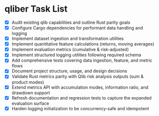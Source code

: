 # qliber Task List

- [x] Audit existing qlib capabilities and outline Rust parity goals
- [x] Configure Cargo dependencies for performant data handling and logging
- [x] Implement dataset ingestion and transformation utilities
- [x] Implement quantitative feature calculations (returns, moving averages)
- [x] Implement evaluation metrics (cumulative & risk-adjusted)
- [x] Implement structured logging utilities following required schema
- [x] Add comprehensive tests covering data ingestion, feature, and metric flows
- [x] Document project structure, usage, and design decisions
- [x] Validate Rust metrics parity with Qlib risk analysis outputs (sum & product modes)
- [x] Extend metrics API with accumulation modes, information ratio, and drawdown support
- [x] Refresh documentation and regression tests to capture the expanded evaluation surface
- [x] Harden logging initialization to be concurrency-safe and idempotent
